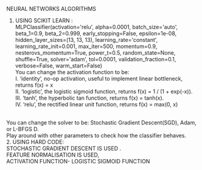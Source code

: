 NEURAL NETWORKS ALGORITHMS
1.	USING SCIKIT LEARN : 
<br /> MLPClassifier(activation='relu', alpha=0.0001, batch_size='auto', beta_1=0.9, beta_2=0.999, early_stopping=False, epsilon=1e-08, hidden_layer_sizes=(13, 13, 13), learning_rate='constant', learning_rate_init=0.001, max_iter=500, momentum=0.9, nesterovs_momentum=True, power_t=0.5, random_state=None, shuffle=True, solver='adam', tol=0.0001, validation_fraction=0.1, verbose=False, warm_start=False)
<br /> You can change the activation function to be:
<br />I.	‘identity’, no-op activation, useful to implement linear bottleneck, returns f(x) = x 
<br />II.	 ‘logistic’, the logistic sigmoid function, returns f(x) = 1 / (1 + exp(-x)).
<br />III.	 ‘tanh’, the hyperbolic tan function, returns f(x) = tanh(x). 
<br />IV.	‘relu’, the rectified linear unit function, returns f(x) = max(0, x) 
 
<br />You can change the solver to be: Stochastic Gradient Descent(SGD), Adam, or L-BFGS D.<br /> Play around with other parameters to check how the classifier behaves.<br />
2.	USING HARD CODE: 
<br />STOCHASTIC GRADIENT DESCENT IS USED . 
<br />FEATURE NORMALISATION IS USED,
 <br />ACTIVATION FUNCTION- LOGISTIC SIGMOID FUNCTION

